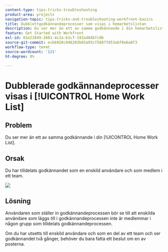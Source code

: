 ```yaml
---
content-type: tips-tricks-troubleshooting
product-area: projects
navigation-topic: tips-tricks-and-troubleshooting-workfront-basics
title: Dubblettgodkännandeprocesser som visas i hemarbetslistan
description: Du ser mer än ett av samma godkännande i din hemarbetslista.
feature: Get Started with Workfront
exl-id: 01e22849-2601-4c2a-b1cf-193a484bfc0b
source-git-commit: ecb6928c946203b03a93cf5687fd53abf8e6a8f3
workflow-type: tm+mt
source-wordcount: '121'
ht-degree: 0%

---
```


# Dubblerade godkännandeprocesser visas i [!UICONTROL Home Work List]

## Problem

Du ser mer än ett av samma godkännande i din [!UICONTROL Home Work List].

## Orsak

Du har tilldelats godkännandet som en enskild användare och som medlem i ett team.

![](assets/stages-approval-350x208.png)

## Lösning

Användaren som ställer in godkännandeprocessen bör se till att enskilda användare som läggs till i godkännandeprocessen inte är medlemmar i någon grupp som tilldelats godkännandeprocessen.

Om du har utsetts till enskild användare och som en del av ett team och ser godkännandet två gånger, behöver du bara fatta ett beslut om en av posterna.
